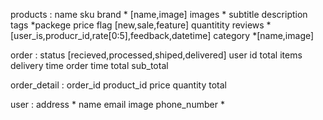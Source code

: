 products :
    name
    sku
    brand  * [name,image]
    images  *
    subtitle
    description
    tags  *packege
    price
    flag [new,sale,feature] 
    quantitity
    reviews  *[user_is,producr_id,rate[0:5],feedback,datetime]
    category  *[name,image]


order :
    status [recieved,processed,shiped,delivered]
    user
    id
    total items
    delivery time
    order time
    total
    sub_total 


order_detail :
    order_id
    product_id
    price
    quantity
    total


user :
    address *
    name
    email
    image
    phone_number *
